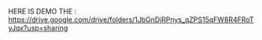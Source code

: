 HERE IS DEMO THE : https://drive.google.com/drive/folders/1JbGnDjRPnys_qZPS15qFW8R4FRoTyJqx?usp=sharing 
